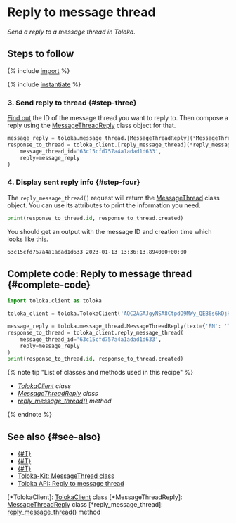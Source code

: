 # Reply to message thread

_Send a reply to a message thread in Toloka._

## Steps to follow

{% include [import](../_includes/recipes/import.md) %}

{% include [instantiate](../_includes/recipes/instantiate.md) %}

### 3. Send reply to thread {#step-three}

[Find out](./get-message-threads.md) the ID of the message thread you want to reply to. Then compose a reply using the [MessageThreadReply](../reference/toloka.client.message_thread.MessageThreadReply.md) class object for that.

```python
message_reply = toloka.message_thread.[MessageThreadReply](*MessageThreadReply)(text={'EN': 'Thank you!'})
response_to_thread = toloka_client.[reply_message_thread](*reply_message_thread)(
    message_thread_id='63c15cfd757a4a1adad1d633',
    reply=message_reply
)
```

### 4. Display sent reply info {#step-four}

The `reply_message_thread()` request will return the [MessageThread](../reference/toloka.client.message_thread.MessageThread.md) class object. You can use its attributes to print the information you need.

```python
print(response_to_thread.id, response_to_thread.created)
```

You should get an output with the message ID and creation time which looks like this.

```bash
63c15cfd757a4a1adad1d633 2023-01-13 13:36:13.894000+00:00
```

## Complete code: Reply to message thread {#complete-code}

```python
import toloka.client as toloka

toloka_client = toloka.TolokaClient('AQC2AGAJgyNSA8CtpdO9MWy_QEB6s6kDjHUoElE', 'PRODUCTION')

message_reply = toloka.message_thread.MessageThreadReply(text={'EN': 'Thank you!'})
response_to_thread = toloka_client.reply_message_thread(
    message_thread_id='63c15cfd757a4a1adad1d633',
    reply=message_reply
)
print(response_to_thread.id, response_to_thread.created)
```

{% note tip "List of classes and methods used in this recipe" %}

- _[TolokaClient](../reference/toloka.client.TolokaClient.md) class_
- _[MessageThreadReply](../reference/toloka.client.message_thread.MessageThreadReply.md) class_
- _[reply_message_thread()](../reference/toloka.client.TolokaClient.reply_message_thread.md) method_

{% endnote %}

## See also {#see-also}

- [{#T}](../../guide/concepts/overview.md)
- [{#T}](./learn-basics.md)
- [{#T}](./use-cases.md)
- [Toloka-Kit: MessageThread class](../reference/toloka.client.message_thread.MessageThread.md)
- [Toloka API: Reply to message thread](https://toloka.ai/docs/api/api-reference/#post-/message-threads/-id-/reply)

[*TolokaClient]: [TolokaClient](../reference/toloka.client.TolokaClient.md) class
[*MessageThreadReply]: [MessageThreadReply](../reference/toloka.client.message_thread.MessageThreadReply.md) class
[*reply_message_thread]: [reply_message_thread()](../reference/toloka.client.TolokaClient.reply_message_thread.md) method